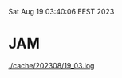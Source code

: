 Sat Aug 19 03:40:06 EEST 2023
# JAM
<a href='./cache/202308/19_03.log'>./cache/202308/19_03.log</a>
